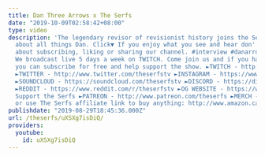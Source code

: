 ```yaml
---
title: Dan Three Arrows x The Serfs
date: "2019-10-09T02:58:42+08:00"
type: video
description: 'The legendary revisor of revisionist history joins the Serfs for a conversation
  about all things Dan. Click▼ If you enjoy what you see and hear don''t feel shy
  about subscribing, liking or sharing our channel. #interview #danarrows #history
  We broadcast live 5 days a week on TWITCH. Come join us and if you have Amazon Prime
  you can subscribe for free and help support the show. ►TWITCH - http://www.twitch.tv/theserfstv
  ►TWITTER - http://www.twitter.com/theserfstv ►INSTAGRAM - https://www.instagram.com/theserfstv
  ►SOUNDCLOUD - https://soundcloud.com/theserfstv ►DISCORD - https://discord.gg/BztHb9M
  ►REDDIT - https://www.reddit.com/r/theserfstv ►OG WEBSITE - https://www.weareserfs.com
  Support the Serfs ►PATREON - http://www.patreon.com/theserfs ►MERCH - https://teespring.com/stores/the-serfs-capitalist-shill
  or use The Serfs affiliate link to buy anything: http://www.amazon.ca/?tag=marxcapital-20'
publishdate: "2019-08-29T18:45:36.000Z"
url: /theserfs/uXSXg7isDiQ/
providers:
  youtube:
    id: uXSXg7isDiQ
---
```

